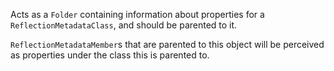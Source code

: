 Acts as a `Folder` containing information about properties for a `ReflectionMetadataClass`, and should be parented to it.

`ReflectionMetadataMember`s that are parented to this object will be perceived as properties under the class this is parented to.